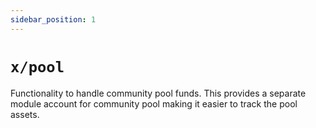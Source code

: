```yaml
---
sidebar_position: 1
---
```


# `x/pool`

Functionality to handle community pool funds. This provides a separate module account for community pool making it easier to track the pool assets.